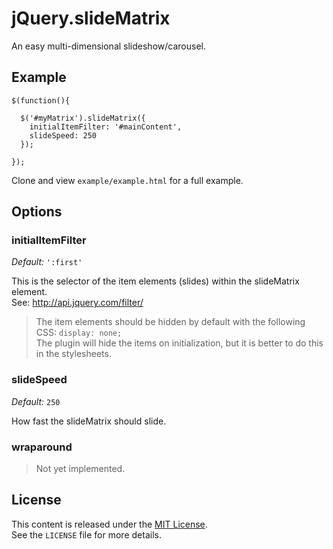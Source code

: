# jQuery.slideMatrix

An easy multi-dimensional slideshow/carousel.

## Example

    $(function(){
      
      $('#myMatrix').slideMatrix({
        initialItemFilter: '#mainContent',
        slideSpeed: 250
      });
      
    });

Clone and view `example/example.html` for a full example.

## Options

### initialItemFilter

_Default:_ `':first'`

This is the selector of the item elements (slides) within the slideMatrix element.  
See: http://api.jquery.com/filter/

> The item elements should be hidden by default with the following CSS: `display: none;`  
> The plugin will hide the items on initialization, but it is better to do this in the stylesheets.

### slideSpeed

_Default:_ `250`

How fast the slideMatrix should slide.

### wraparound

> Not yet implemented.

## License

This content is released under the [MIT License](www.opensource.org/licenses/mit-license.php).  
See the `LICENSE` file for more details.